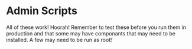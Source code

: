 # Admin Scripts

All of these work! Hoorah! Remember to test these before you run them in production and that some may have componants that may need to be installed. A few may need to be run as root!
